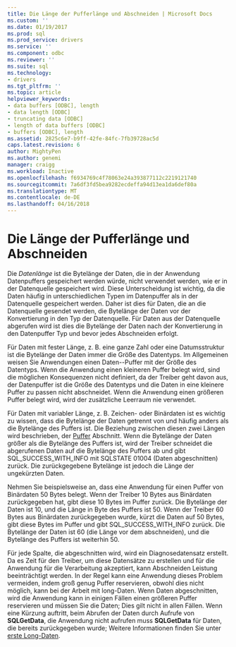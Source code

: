 ```yaml
---
title: Die Länge der Pufferlänge und Abschneiden | Microsoft Docs
ms.custom: ''
ms.date: 01/19/2017
ms.prod: sql
ms.prod_service: drivers
ms.service: ''
ms.component: odbc
ms.reviewer: ''
ms.suite: sql
ms.technology:
- drivers
ms.tgt_pltfrm: ''
ms.topic: article
helpviewer_keywords:
- data buffers [ODBC], length
- data length [ODBC]
- truncating data [ODBC]
- length of data buffers [ODBC]
- buffers [ODBC], length
ms.assetid: 2825c6e7-b9ff-42fe-84fc-7fb39728ac5d
caps.latest.revision: 6
author: MightyPen
ms.author: genemi
manager: craigg
ms.workload: Inactive
ms.openlocfilehash: f6934769c4f78063e24a393877112c2219121740
ms.sourcegitcommit: 7a6df3fd5bea9282ecdeffa94d13ea1da6def80a
ms.translationtype: MT
ms.contentlocale: de-DE
ms.lasthandoff: 04/16/2018
---
```

# <a name="data-length-buffer-length-and-truncation"></a>Die Länge der Pufferlänge und Abschneiden
Die *Datenlänge* ist die Bytelänge der Daten, die in der Anwendung Datenpuffers gespeichert werden würde, nicht verwendet werden, wie er in der Datenquelle gespeichert wird. Diese Unterscheidung ist wichtig, da die Daten häufig in unterschiedlichen Typen im Datenpuffer als in der Datenquelle gespeichert werden. Daher ist dies für Daten, die an die Datenquelle gesendet werden, die Bytelänge der Daten vor der Konvertierung in den Typ der Datenquelle. Für Daten aus der Datenquelle abgerufen wird ist dies die Bytelänge der Daten nach der Konvertierung in den Datenpuffer Typ und bevor jedes Abschneiden erfolgt.  
  
 Für Daten mit fester Länge, z. B. eine ganze Zahl oder eine Datumsstruktur ist die Bytelänge der Daten immer die Größe des Datentyps. Im Allgemeinen weisen Sie Anwendungen einen Daten--Puffer mit der Größe des Datentyps. Wenn die Anwendung einen kleineren Puffer belegt wird, sind die möglichen Konsequenzen nicht definiert, da der Treiber geht davon aus, der Datenpuffer ist die Größe des Datentyps und die Daten in eine kleinere Puffer zu passen nicht abschneidet. Wenn die Anwendung einen größeren Puffer belegt wird, wird der zusätzliche Leerraum nie verwendet.  
  
 Für Daten mit variabler Länge, z. B. Zeichen- oder Binärdaten ist es wichtig zu wissen, dass die Bytelänge der Daten getrennt von und häufig anders als die Bytelänge des Puffers ist. Die Beziehung zwischen diesen zwei Längen wird beschrieben, der [Puffer](../../../odbc/reference/develop-app/buffers.md) Abschnitt. Wenn die Bytelänge der Daten größer als die Bytelänge des Puffers ist, wird der Treiber schneidet die abgerufenen Daten auf die Bytelänge des Puffers ab und gibt SQL_SUCCESS_WITH_INFO mit SQLSTATE 01004 (Daten abgeschnitten) zurück. Die zurückgegebene Bytelänge ist jedoch die Länge der ungekürzten Daten.  
  
 Nehmen Sie beispielsweise an, dass eine Anwendung für einen Puffer von Binärdaten 50 Bytes belegt. Wenn der Treiber 10 Bytes aus Binärdaten zurückgegeben hat, gibt diese 10 Bytes im Puffer zurück. Die Bytelänge der Daten ist 10, und die Länge in Byte des Puffers ist 50. Wenn der Treiber 60 Bytes aus Binärdaten zurückgegeben wurde, kürzt die Daten auf 50 Bytes, gibt diese Bytes im Puffer und gibt SQL_SUCCESS_WITH_INFO zurück. Die Bytelänge der Daten ist 60 (die Länge vor dem abschneiden), und die Bytelänge des Puffers ist weiterhin 50.  
  
 Für jede Spalte, die abgeschnitten wird, wird ein Diagnosedatensatz erstellt. Da es Zeit für den Treiber, um diese Datensätze zu erstellen und für die Anwendung für die Verarbeitung akzeptiert, kann Abschneiden Leistung beeinträchtigt werden. In der Regel kann eine Anwendung dieses Problem vermeiden, indem groß genug Puffer reservieren, obwohl dies nicht möglich, kann bei der Arbeit mit long-Daten. Wenn Daten abgeschnitten, wird die Anwendung kann in einigen Fällen einen größeren Puffer reservieren und müssen Sie die Daten; Dies gilt nicht in allen Fällen. Wenn eine Kürzung auftritt, beim Abrufen der Daten durch Aufrufe von **SQLGetData**, die Anwendung nicht aufrufen muss **SQLGetData** für Daten, die bereits zurückgegeben wurde; Weitere Informationen finden Sie unter [erste Long-Daten](../../../odbc/reference/develop-app/getting-long-data.md).
